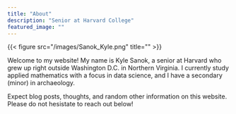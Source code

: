 ```yaml
---
title: "About"
description: "Senior at Harvard College"
featured_image: ""
---
```

{{< figure src="/images/Sanok_Kyle.png" title="" >}}

Welcome to my website! My name is Kyle Sanok, a senior at Harvard who grew up right outside Washington D.C. in Northern Virginia. I currently study applied mathematics with a focus in data science, and I have a secondary (minor) in archaeology. 

Expect blog posts, thoughts, and random other information on this website. Please do not hesistate to reach out below! 